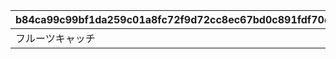 |b84ca99c99bf1da259c01a8fc72f9d72cc8ec67bd0c891fdf70d43dfd47a5041|3d11296314d3a4322f1c66544f05a2e3620228e574d95ac2b791db37c5a46039|2406bd74b614be075f0c070482c0b9b0f83b4d3f546147bd4965164e541fabcf|
| --- | --- | --- |
|フルーツキャッチ|1|10001|